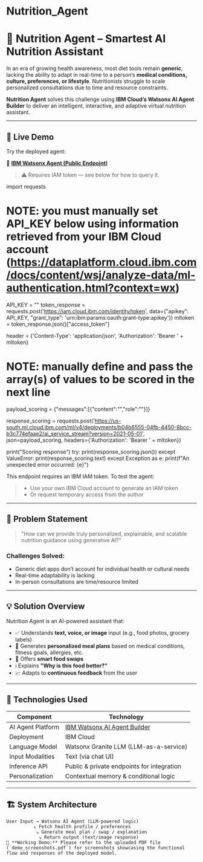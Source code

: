 # Nutrition_Agent
# 🧠 Nutrition Agent – Smartest AI Nutrition Assistant

In an era of growing health awareness, most diet tools remain **generic**, lacking the ability to adapt in real-time to a person’s **medical conditions, culture, preferences, or lifestyle**. Nutritionists struggle to scale personalized consultations due to time and resource constraints.

**Nutrition Agent** solves this challenge using **IBM Cloud’s Watsonx AI Agent Builder** to deliver an intelligent, interactive, and adaptive virtual nutrition assistant.

---

## 🚀 Live Demo

Try the deployed agent:

🔗 **[IBM Watsonx Agent (Public Endpoint)](https://us-south.ml.cloud.ibm.com/ml/v4/deployments/b04b6555-04fb-4450-8bcc-b3c774efaae2/ai_service_stream?version=2021-05-01)**  
> ⚠️ Requires IAM token — see below for how to query it.

import requests

# NOTE: you must manually set API_KEY below using information retrieved from your IBM Cloud account (https://dataplatform.cloud.ibm.com/docs/content/wsj/analyze-data/ml-authentication.html?context=wx)
API_KEY = "<your API key>"
token_response = requests.post('https://iam.cloud.ibm.com/identity/token', data={"apikey": API_KEY, "grant_type": 'urn:ibm:params:oauth:grant-type:apikey'})
mltoken = token_response.json()["access_token"]

header = {'Content-Type': 'application/json', 'Authorization': 'Bearer ' + mltoken}

# NOTE:  manually define and pass the array(s) of values to be scored in the next line
payload_scoring = {"messages":[{"content":"","role":""}]}

response_scoring = requests.post('https://us-south.ml.cloud.ibm.com/ml/v4/deployments/b04b6555-04fb-4450-8bcc-b3c774efaae2/ai_service_stream?version=2021-05-01', json=payload_scoring,
 headers={'Authorization': 'Bearer ' + mltoken})

print("Scoring response")
try:
    print(response_scoring.json())
except ValueError:
    print(response_scoring.text)
except Exception as e:
    print(f"An unexpected error occurred: {e}")
    
This endpoint requires an IBM IAM token. To test the agent:
> - Use your own IBM Cloud account to generate an IAM token
> - Or request temporary access from the author
---

## 🎯 Problem Statement

> "How can we provide truly personalized, explainable, and scalable nutrition guidance using generative AI?"

### Challenges Solved:
- Generic diet apps don’t account for individual health or cultural needs
- Real-time adaptability is lacking
- In-person consultations are time/resource limited

---

## 💡 Solution Overview

Nutrition Agent is an AI-powered assistant that:
- ✅ Understands **text, voice, or image** input (e.g., food photos, grocery labels)
- 🥗 Generates **personalized meal plans** based on medical conditions, fitness goals, allergies, etc.
- 🔁 Offers **smart food swaps**
- ℹ️ Explains **"Why is this food better?"**
- 📈 Adapts to **continuous feedback** from the user

---

## 🧠 Technologies Used

| Component            | Technology                      |
|---------------------|----------------------------------|
| AI Agent Platform   | [IBM Watsonx AI Agent Builder](https://www.ibm.com/products/watsonx-assistant) |
| Deployment          | IBM Cloud                        |
| Language Model      | Watsonx Granite LLM (LLM-as-a-service) |
| Input Modalities    | Text (via chat UI) |
| Inference API       | Public & private endpoints for integration |
| Personalization     | Contextual memory & conditional logic |

---

## 🏗️ System Architecture

```plaintext
User Input → Watsonx AI Agent (LLM-powered logic)
          ↘ Fetch health profile / preferences
           ↘ Generate meal plan / swap / explanation
            ↘ Return output (text/image response)
📸 **Working Demo:** Please refer to the uploaded PDF file (`demo_screenshots.pdf`) for screenshots showcasing the functional flow and responses of the deployed model.

